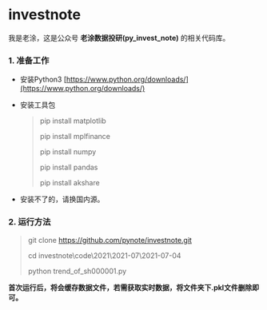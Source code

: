 # investnote
我是老涂，这是公众号 **老涂数据投研(py_invest_note)** 的相关代码库。
### 1. 准备工作
- 安装Python3
[https://www.python.org/downloads/](https://www.python.org/downloads/)
- 安装工具包
  >pip install matplotlib
  >
  >pip install mplfinance
  >
  >pip install numpy
  >
  >pip install pandas
  >
  >pip install akshare
  
- 安装不了的，请换国内源。
### 2. 运行方法
> git clone https://github.com/pynote/investnote.git
> 
> cd investnote\code\2021\2021-07\2021-07-04
> 
> python trend_of_sh000001.py

**首次运行后，将会缓存数据文件，若需获取实时数据，将文件夹下.pkl文件删除即可。**